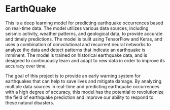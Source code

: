 # EarthQuake

This is a deep learning model for predicting earthquake occurrences based on real-time data. The model utilizes various data sources, including seismic activity, weather patterns, and geological data, to provide accurate and timely predictions. The model is built using TensorFlow and Keras, and uses a combination of convolutional and recurrent neural networks to analyze the data and detect patterns that indicate an earthquake is imminent. The model is trained on historical earthquake data, and is designed to continuously learn and adapt to new data in order to improve its accuracy over time.

The goal of this project is to provide an early warning system for earthquakes that can help to save lives and mitigate damage. By analyzing multiple data sources in real-time and predicting earthquake occurrences with a high degree of accuracy, this model has the potential to revolutionize the field of earthquake prediction and improve our ability to respond to these natural disasters.

